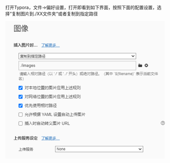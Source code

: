 打开Typora，文件→偏好设置，打开即看到如下界面，按照下面的配置设置，选择“复制图片到./XX文件夹“或者复制到指定路径

![image-20200809111602223](images/image-20200809111602223-1596943236853.png)